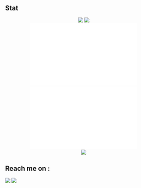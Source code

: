 ## Stat
<div align="center">
  <img height="190em" src="https://github-readme-stats-eight-theta.vercel.app/api?username=cahyoarissabarno&show_icons=true&theme=algolia&include_all_commits=true&count_private=true"/>
  <img height="190em" src="https://github-readme-stats-eight-theta.vercel.app/api/top-langs/?username=cahyoarissabarno&layout=compact&langs_count=8&theme=algolia"/>
</div>
<div align="center">
  <img height="200em" src="https://raw.githubusercontent.com/cahyoarissabarno/github-stats/master/generated/overview.svg#gh-dark-mode-only"/>
  <img height="200em" src="https://raw.githubusercontent.com/cahyoarissabarno/github-stats/master/generated/languages.svg#gh-dark-mode-only"/>
</div>
<div align="center">
  <img height="50em" src="https://skillicons.dev/icons?i=docker,python,typescript,nodejs,react,tailwind,kafka,arduino,bun,ipfs,solidity,raspberrypi&theme=dark"/>
</div>

## Reach me on :
<a href = "mailto:cahyoarissabarno@gmail.com"><img src="https://img.shields.io/badge/gmail-%23EA4335.svg?&style=for-the-badge&logo=gmail&logoColor=white" /></a>
<a href = "https://www.linkedin.com/in/cahyo-arissabarno/"><img src="https://img.shields.io/badge/linkedin-%230A66C2.svg?&style=for-the-badge&logo=linkedin&logoColor=white" /></a>


